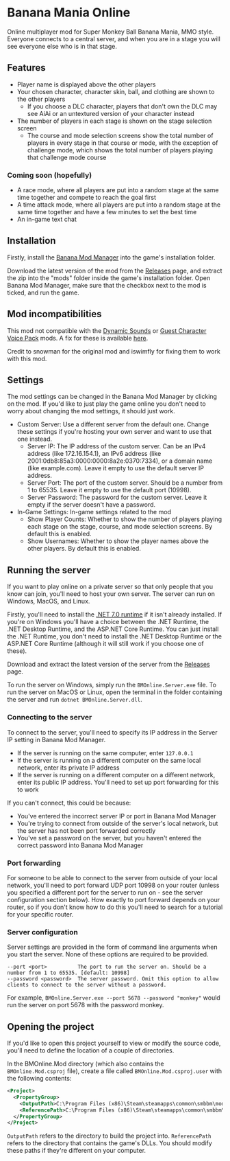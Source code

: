 # Banana Mania Online
Online multiplayer mod for Super Monkey Ball Banana Mania, MMO style. Everyone connects to a central server, and when you are in a stage you will see everyone else who is in that stage.

## Features
- Player name is displayed above the other players
- Your chosen character, character skin, ball, and clothing are shown to the other players
  - If you choose a DLC character, players that don't own the DLC may see AiAi or an untextured version of your character instead
- The number of players in each stage is shown on the stage selection screen
  - The course and mode selection screens show the total number of players in every stage in that course or mode, with the exception of challenge mode, which shows the total number of players playing that challenge mode course

### Coming soon (hopefully)
- A race mode, where all players are put into a random stage at the same time together and compete to reach the goal first
- A time attack mode, where all players are put into a random stage at the same time together and have a few minutes to set the best time
- An in-game text chat

## Installation
Firstly, install the [Banana Mod Manager](https://github.com/MorsGames/BananaModManager) into the game's installation folder.

Download the latest version of the mod from the [Releases](https://github.com/piggeywig2000/BMOnline/releases) page, and extract the zip into the "mods" folder inside the game's installation folder. Open Banana Mod Manager, make sure that the checkbox next to the mod is ticked, and run the game.

## Mod incompatibilities
This mod not compatible with the [Dynamic Sounds](https://gamebanana.com/mods/327614) or [Guest Character Voice Pack](https://gamebanana.com/mods/331507) mods. A fix for these is available [here](https://github.com/iswimfly/iswimflyBananaManiaMods/releases/download/MSF1.0/Multiplayer.Sound.Fixes.zip).

Credit to snowman for the original mod and iswimfly for fixing them to work with this mod.

## Settings
The mod settings can be changed in the Banana Mod Manager by clicking on the mod. If you'd like to just play the game online you don't need to worry about changing the mod settings, it should just work.

- Custom Server: Use a different server from the default one. Change these settings if you're hosting your own server and want to use that one instead.
  - Server IP: The IP address of the custom server. Can be an IPv4 address (like 172.16.154.1), an IPv6 address (like 2001:0db8:85a3:0000:0000:8a2e:0370:7334), or a domain name (like example.com). Leave it empty to use the default server IP address.
  - Server Port: The port of the custom server. Should be a number from 1 to 65535. Leave it empty to use the default port (10998).
  - Server Password: The password for the custom server. Leave it empty if the server doesn't have a password.
- In-Game Settings: In-game settings related to the mod
  - Show Player Counts: Whether to show the number of players playing each stage on the stage, course, and mode selection screens. By default this is enabled.
  - Show Usernames: Whether to show the player names above the other players. By default this is enabled.

## Running the server
If you want to play online on a private server so that only people that you know can join, you'll need to host your own server. The server can run on Windows, MacOS, and Linux.

Firstly, you'll need to install the [.NET 7.0 runtime](https://dotnet.microsoft.com/en-us/download/dotnet/7.0/runtime) if it isn't already installed. If you're on Windows you'll have a choice between the .NET Runtime, the .NET Desktop Runtime, and the ASP.NET Core Runtime. You can just install the .NET Runtime, you don't need to install the .NET Desktop Runtime or the ASP.NET Core Runtime (although it will still work if you choose one of these).

Download and extract the latest version of the server from the [Releases](https://github.com/piggeywig2000/BMOnline/releases) page.

To run the server on Windows, simply run the `BMOnline.Server.exe` file. To run the server on MacOS or Linux, open the terminal in the folder containing the server and run `dotnet BMOnline.Server.dll`.

### Connecting to the server
To connect to the server, you'll need to specify its IP address in the Server IP setting in Banana Mod Manager.
- If the server is running on the same computer, enter `127.0.0.1`
- If the server is running on a different computer on the same local network, enter its private IP address
- If the server is running on a different computer on a different network, enter its public IP address. You'll need to set up port forwarding for this to work

If you can't connect, this could be because:
- You've entered the incorrect server IP or port in Banana Mod Manager
- You're trying to connect from outside of the server's local network, but the server has not been port forwarded correctly
- You've set a password on the server, but you haven't entered the correct password into Banana Mod Manager

### Port forwarding
For someone to be able to connect to the server from outside of your local network, you'll need to port forward UDP port 10998 on your router (unless you specified a different port for the server to run on - see the server configuration section below). How exactly to port forward depends on your router, so if you don't know how to do this you'll need to search for a tutorial for your specific router.

### Server configuration
Server settings are provided in the form of command line arguments when you start the server. None of these options are required to be provided.
```
--port <port>          The port to run the server on. Should be a number from 1 to 65535. [default: 10998]
--password <password>  The server password. Omit this option to allow clients to connect to the server without a password.
```
For example, `BMOnline.Server.exe --port 5678 --password "monkey"` would run the server on port 5678 with the password monkey.

## Opening the project
If you'd like to open this project yourself to view or modify the source code, you'll need to define the location of a couple of directories.

In the BMOnline.Mod directory (which also contains the `BMOnline.Mod.csproj` file), create a file called `BMOnline.Mod.csproj.user` with the following contents:
```xml
<Project>
  <PropertyGroup>
    <OutputPath>C:\Program Files (x86)\Steam\steamapps\common\smbbm\mods\piggeywig2000.online</OutputPath>
    <ReferencePath>C:\Program Files (x86)\Steam\steamapps\common\smbbm\managed</ReferencePath>
  </PropertyGroup>
</Project>
```
`OutputPath` refers to the directory to build the project into. `ReferencePath` refers to the directory that contains the game's DLLs. You should modify these paths if they're different on your computer.